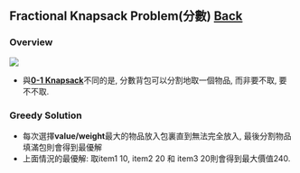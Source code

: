 ## Fractional Knapsack Problem(分數)	[Back](./../Greedy.md)

### Overview
<img src="./overview.png">

- 與[**0-1 Knapsack**](./../../DP/Knapsack/Knapsack.md)不同的是, 分數背包可以分割地取一個物品, 而非要不取, 要不不取.


### Greedy Solution
- 每次選擇**value/weight**最大的物品放入包裏直到無法完全放入, 最後分割物品填滿包則會得到最優解
- 上面情況的最優解: 取item1 10, item2 20 和 item3 20則會得到最大價值240.
